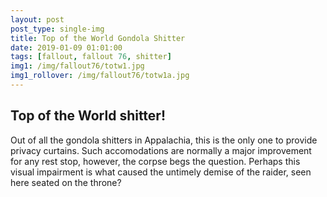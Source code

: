 ```yaml
---
layout: post
post_type: single-img
title: Top of the World Gondola Shitter
date: 2019-01-09 01:01:00
tags: [fallout, fallout 76, shitter]
img1: /img/fallout76/totw1.jpg
img1_rollover: /img/fallout76/totw1a.jpg
---
```

## Top of the World shitter!

Out of all the gondola shitters in Appalachia, this is the only one to provide privacy curtains. Such accomodations are normally a major improvement for any rest stop, however, the corpse begs the question. Perhaps this visual impairment is what caused the untimely demise of the raider, seen here seated on the throne?
